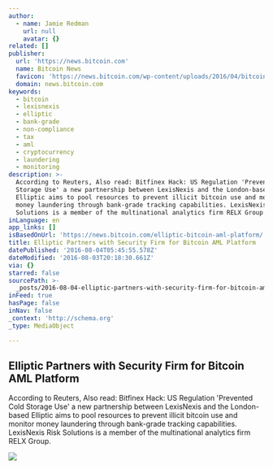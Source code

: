 ```yaml
---
author:
  - name: Jamie Redman
    url: null
    avatar: {}
related: []
publisher:
  url: 'https://news.bitcoin.com'
  name: Bitcoin News
  favicon: 'https://news.bitcoin.com/wp-content/uploads/2016/04/bitcoin_fav.png'
  domain: news.bitcoin.com
keywords:
  - bitcoin
  - lexisnexis
  - elliptic
  - bank-grade
  - non-compliance
  - tax
  - aml
  - cryptocurrency
  - laundering
  - monitoring
description: >-
  According to Reuters, Also read: Bitfinex Hack: US Regulation 'Prevented Cold
  Storage Use' a new partnership between LexisNexis and the London-based
  Elliptic aims to pool resources to prevent illicit bitcoin use and monitor
  money laundering through bank-grade tracking capabilities. LexisNexis Risk
  Solutions is a member of the multinational analytics firm RELX Group.
inLanguage: en
app_links: []
isBasedOnUrl: 'https://news.bitcoin.com/elliptic-bitcoin-aml-platform/'
title: Elliptic Partners with Security Firm for Bitcoin AML Platform
datePublished: '2016-08-04T05:45:55.578Z'
dateModified: '2016-08-03T20:18:30.661Z'
via: {}
starred: false
sourcePath: >-
  _posts/2016-08-04-elliptic-partners-with-security-firm-for-bitcoin-aml-platfor.md
inFeed: true
hasPage: false
inNav: false
_context: 'http://schema.org'
_type: MediaObject

---
```

<article style=""><h1>Elliptic Partners with Security Firm for Bitcoin AML Platform</h1><p>According to Reuters, Also read: Bitfinex Hack: US Regulation 'Prevented Cold Storage Use' a new partnership between LexisNexis and the London-based Elliptic aims to pool resources to prevent illicit bitcoin use and monitor money laundering through bank-grade tracking capabilities. LexisNexis Risk Solutions is a member of the multinational analytics firm RELX Group.</p><img src="https://news.bitcoin.com/wp-content/uploads/2016/08/Two-Tech-Firms-Build-a-Bank-Grade-Bitcoin-AML-Platform.jpg" /></article>